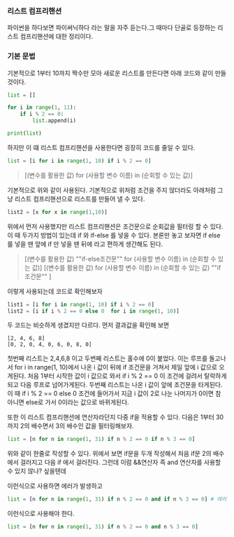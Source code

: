### 리스트 컴프리핸션

파이썬을 하다보면 파이써닉하다 라는 말을 자주 듣는다.그 때마다 단골로 등장하는 리스트 컴프리핸션에 대한 정리이다.


### 기본 문법

기본적으로 1부터 10까지 짝수만 모아 새로운 리스트를 만든다면 아래 코드와 같이 만들것이다.
```python
list = []

for i in range(1, 11):
    if i % 2 == 0:
        list.append(i)

print(list)
```

하지만 이 떄 리스트 컴프리핸션을 사용한다면 굉장히 코드를 줄일 수 있다.
```python
list = [i for i in range(1, 10) if i % 2 == 0]
```

> [(변수를 활용한 값) for (사용할 변수 이름) in (순회할 수 있는 값)]

기본적으로 위와 같이 사용된다. 기본적으로 위처럼 조건을 주지 않더라도 아래처럼 그냥 리스트 컴프리핸션으로 리스트를 만들어 낼 수 있다.
```python
list2 = [x for x in range(1,10)]
```

위에서 먼저 사용했지만 리스트 컴프리핸션은 조건문으로 순회값을 필터링 할 수 있다.
이 때 두가지 방법이 있는데 if 와 if-else 를 넣을 수 있다.
본론만 놓고 보자면 if else 를 넣을 땐 앞에 if 만 넣을 땐 뒤에 라고 편하게 생간해도 된다.

> [(변수를 활용한 값) ""if-else조건문"" for (사용할 변수 이름) in (순회할 수 있는 값)]
> [(변수를 활용한 값) for (사용할 변수 이름) in (순회할 수 있는 값) ""if 조건문"" ]

이렇게 사용되는데 코드로 확인해보자

```python
list1 = [i for i in range(1, 10) if i % 2 == 0]
list2 = [i if i % 2 == 0 else 0  for i in range(1, 10)]
```

두 코드는 비슷하게 생겼지만 다르다. 먼저 결과값을 확인해 보면
```
[2, 4, 6, 8]
[0, 2, 0, 4, 0, 6, 0, 8, 0]
```

첫번째 리스트는 2,4,6,8 이고 두번째 리스트는 홀수에 0이 붙었다. 
이는 루프를 돌고나서 for i in range(1, 10)에서 나온 i 값이 뒤에 if 조건문을 거쳐서 제일 앞에 i 값으로 오게된다.
처음 1부터 시작한 값이 i 값으로 와서 if i % 2 == 0 이 조건에 걸려서 탈락하게 되고 다음 루프로 넘어가게된다.
두번째 리스트는 나온 i 값이 앞에 조건문을 타게된다.이 때 if i % 2 == 0 else 0 조건에 들어가서 지금 i 값이 2로 나눈 나머지가 0이면 참 아니면 else로 가서 0이라는 값으로 바뀌게된다. 

또한 이 리스트 컴프리핸션에 연산자라던지 다중 if을 적용할 수 있다.
다음은 1부터 30까지 2의 배수면서 3의 배수인 값을 필터링해보자.
```python
list = [n for n in range(1, 31) if n % 2 == 0 if n % 3 == 0]
```
위와 같이 한줄로 작성할 수 있다. 위에서 보면 if문을 두개 작성해서 처음 if문 2의 배수에서 걸러지고 다음 if 에서 걸러진다. 그런데 이럼 &&연산자 즉 and 연산자를 사용할 수 있지 않나? 싶을텐데

이런식으로 사용하면 에러가 발생하고
```python
list = [n for n in range(1, 31) if n % 2 == 0 and if n % 3 == 0] # 에러
```

이런식으로 사용해야 한다.
```python
list = [n for n in range(1, 31) if n % 2 == 0 and n % 3 == 0] 
```
